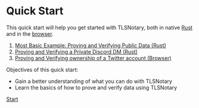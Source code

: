 # Quick Start

This quick start will help you get started with TLSNotary, both in native [Rust](rust.md) and in the [browser](browser_extension.md).

1. [Most Basic Example: Proving and Verifying Public Data (Rust)](rust.md#rust-simple)
2. [Proving and Verifying a Private Discord DM (Rust)](rust.md#rust-discord)
3. [Proving and Verifying ownership of a Twitter account (Browser)](browser_extension.md#browser)

Objectives of this quick start:
* Gain a better understanding of what you can do with TLSNotary
* Learn the basics of how to prove and verify data using TLSNotary

[Start](rust.md)